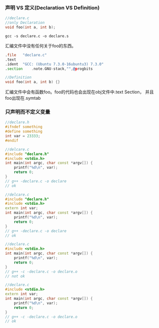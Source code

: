 ### 声明 VS 定义(Declaration VS Definition)
```c
//declare.c
//only Declaration
void foo(int a, int b);
```
```
gcc -s declare.c -o declare.s
```
汇编文件中没有任何关于foo的东西。
```asm
.file	"declare.c"
.text
.ident	"GCC: (Ubuntu 7.3.0-16ubuntu3) 7.3.0"
.section	.note.GNU-stack,"",@progbits
```
```c
//Definition
void foo(int a, int b) {}
```
汇编文件中会有函数foo。foo的代码也会出现在obj文件中.text Section， 并且foo出现在.symtab

### 只声明而不定义变量
```cpp
//declare.h
#ifndef something
#define something
int var = 23333;
#endif
```
```cpp
//delcare.c
#include "declare.h"
#include <stdio.h>
int main(int argc, char const *argv[]) {
    printf("%d\n", var);
    return 0;
}
// g++ -declare.c -o declare
// ok

//delcare.c
#include "declare.h"
#include <stdio.h>
extern int var;
int main(int argc, char const *argv[]) {
    printf("%d\n", var);
    return 0;
}
// g++ -declare.c -o declare
// ok

//declare.c
#include <stdio.h>
int main(int argc, char const *argv[]) {
    printf("%d\n", var);
    return 0;
}
// g++ -c -declare.c -o declare.o
// not ok

//declare.c
#include <stdio.h>
extern int var;
int main(int argc, char const *argv[]) {
    printf("%d\n", var);
    return 0;
}
// g++ -c -declare.c -o declare.o
// ok
```
